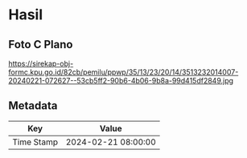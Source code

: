 # Hasil

## Foto C Plano

https://sirekap-obj-formc.kpu.go.id/82cb/pemilu/ppwp/35/13/23/20/14/3513232014007-20240221-072627--53cb5ff2-90b6-4b06-9b8a-99d415df2849.jpg


## Metadata

| Key        | Value               |
| ---------- | ------------------- |
| Time Stamp | 2024-02-21 08:00:00 |



